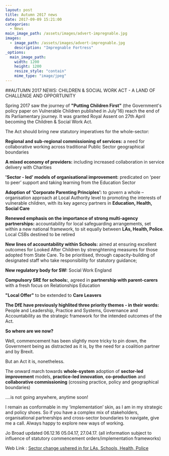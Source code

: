 ```yaml
---
layout: post
title: Autumn 2017 news 
date: 2017-09-09 15:21:00
categories: 
  - News
main_image_path: /assets/images/advert-impregnable.jpg
images:
  - image_path: /assets/images/advert-impregnable.jpg
    description: "Impregnable Fortress"
_options:
  main_image_path:
    width: 1200
    height: 1200
    resize_style: "contain"
    mime_type: "image/jpeg"
---
```


##AUTUMN 2017 NEWS: CHILDREN & SOCIAL WORK ACT -  A LAND OF CHALLENGE AND OPPORTUNITY

Spring 2017 saw the journey of **"Putting Children First"** (the Government's policy paper on Vulnerable Children published in July'16) reach the end of its Parliamentary journey. It was granted Royal Assent on 27th April becoming the Children &amp; Social Work Act. 

<!--more-->

The Act should bring new statutory imperatives for the whole-sector:

**Regional and sub-regional commissioning of services:** a need for collaborative working across traditional Public Sector geographical boundaries

**A mixed economy of providers:** including increased collaboration in service delivery with Charities

**'Sector - led' models of organisational improvement:** predicated on ‘peer to peer’ support and taking learning from the Education Sector

**Adoption of  ‘Corporate Parenting Principles’:**  to govern a whole – organisation approach at Local Authority level to promoting the interests of vulnerable children, with its key agency partners in **Education, Health, Social Care**

**Renewed emphasis on the importance of strong multi-agency partnerships:** accountability for local safeguarding arrangements, set within a new national framework, to sit equally between **LAs, Health, Police**. Local CSBs destined to be retired

**New lines of accountability within Schools:** aimed at ensuring excellent outcomes for Looked After Children by strenghtening measures for those adopted from State Care. To be prioritised, through capacity-building of designated staff who take responsibility for statutory guidance;

**New regulatory body for SW:** Social Work England

**Compulsory SRE for schools:**, agreed in **partnership with parent-carers** with a fresh focus on Relationships Education

**"Local Offer"** to be extended to **Care Leavers**

**The DfE have previously highlited three priority themes - in their words:** People and Leadership, Practice and Systems, Governance and Accountability as the strategic framework for the intended outcomes of the Act. 

**So where are we now?**

Well, commencement has been slightly more tricky to pin down, the Government being as distracted as it is, by the need for a coalition partner and by Brexit. 

But an Act it is, nonetheless. 

The onward march towards **whole-system** adoption of **sector-led improvement** models, **practice-led innovation**, **co-production** and **collaborative commissioning** (crossing practice, policy and geographical boundaries) 

....is not going anywhere, anytime soon!

I remain as conformable in my ‘implementation’ skin, as I am in my strategic and policy shoes. So if you have a complex mix of stakeholders, organisational partnerships and cross-sector boundaries to navigate, give me a call. Always happy to explore new ways of working. 

Jo Broad updated 06.12.16
05.04.17,   27.04.17. 
(all information subject to influence of statutory commencement orders/implementation frameworks)

Web Link : <a href="http://www.communitycare.co.uk/2017/04/28/children-social-work-act-2017-social-work-reforms-become-law/" class="greenlink" target='link'>Sector change ushered in for LAs, Schools, Health, Police</a>
             